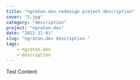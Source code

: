 ```yaml
---
title: "ngraton.dev redesign project description"
cover: "5.jpg"
category: "description"
project: "ngraton.dev"
date: "2021-11-01"
slug: "ngraton.dev description "
tags:
    - ngraton.dev
    - description
---
```


Test Content